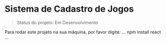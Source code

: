 <h1> Sistema de Cadastro de Jogos</h1>

> Status do projeto: Em Desenvolvimento

Para rodar este projeto na sua máquina, por favor digite: 
...
npm install react
...
